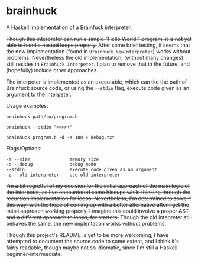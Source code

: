 # brainhuck

A Haskell implementation of a Brainfuck interpreter.

~~Though this interpreter can run a simple "Hello World!" program, it is not yet able to
handle nested loops properly.~~ After some brief testing, it seems that the new 
implementation (found in `Brainhuck.NewInterpreter`) works without problems. Nevertheless
the old implementation, (without many changes) still resides in `Brainhuck.Interpeter`.
I plan to remove that in the future, and (hopefully) include other approaches. 

The interpeter is implemented as an executable, which can tke the path of Brainfuck
source code, or using the `--stdin` flag, execute code given as an argument to the 
interpeter.

Usage examples:

```
brainhuck path/to/program.b

brainhuck --stdin ">>>>+"

brainhuck program.b -d -s 100 > debug.txt
```

Flags/Options:   

```
-s --size               memory size
-d --debug              debug mode
--stdin                 execute code given as an argument
-o --old-interpreter    use old interpreter

```

~~I'm a bit regretful of my decision for the initial approach of the main logic of
the interpeter, as I've encountered some hiccups while thinking through the recursion
implementation for loops. Nevertheless, I'm determined to solve it this way, with the 
hope of coming up with a better alternative after I get the initial approach working
properly. I imagine this could involve a proper AST and a different approach to loops,
for starters.~~ Though the old intepreter still behaves the same, the new implentation
works without problems.

Though this project's README is yet to be more welcoming, I have attempted to document 
the source code to some extent, and I think it's fairly readable, though maybe not so
idiomatic, since I'm still a Haskell beginner-intermediate.




